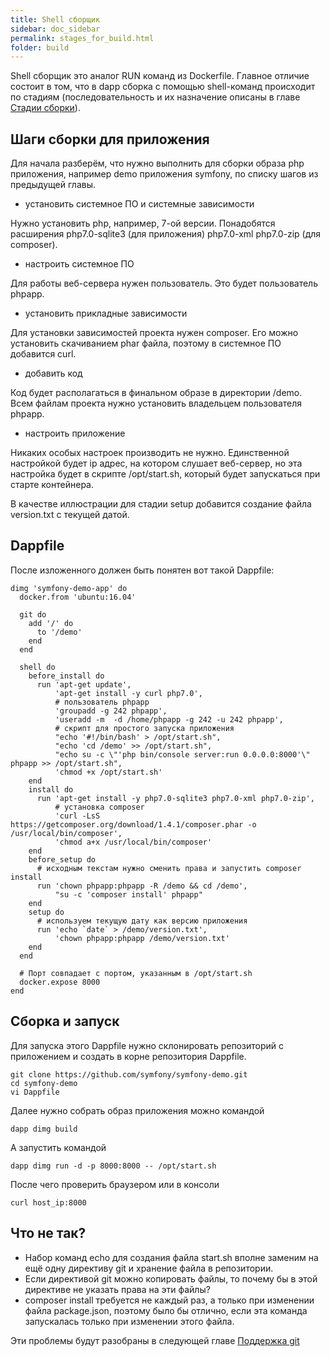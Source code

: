 ```yaml
---
title: Shell сборщик
sidebar: doc_sidebar
permalink: stages_for_build.html
folder: build
---
```


Shell сборщик это аналог RUN команд из Dockerfile. Главное отличие состоит в том, что в dapp сборка с помощью shell-команд происходит по стадиям (последовательность и их назначение описаны в главе [Стадии сборки](stages_for_build.html)).

## Шаги сборки для приложения

Для начала разберём, что нужно выполнить для сборки образа php приложения, например demo приложения symfony, по списку шагов из предыдущей главы.

- установить системное ПО и системные зависимости

Нужно установить php, например, 7-ой версии. Понадобятся расширения php7.0-sqlite3 (для приложения) php7.0-xml php7.0-zip (для composer).

- настроить системное ПО

Для работы веб-сервера нужен пользователь. Это будет пользователь phpapp.

- установить прикладные зависимости

Для установки зависимостей проекта нужен composer. Его можно установить скачиванием phar файла, поэтому в системное ПО добавится curl.

- добавить код

Код будет располагаться в финальном образе в директории /demo. Всем файлам проекта нужно установить владельцем пользователя phpapp.

- настроить приложение

Никаких особых настроек производить не нужно. Единственной настройкой будет ip адрес, на котором  слушает веб-сервер, но эта настройка будет в скрипте /opt/start.sh, который будет запускаться при старте контейнера.

В качестве иллюстрации для стадии setup добавится создание файла version.txt с текущей датой.

## Dappfile

После изложенного должен быть понятен вот такой Dappfile:

```
dimg 'symfony-demo-app' do
  docker.from 'ubuntu:16.04'

  git do
    add '/' do
      to '/demo'
    end
  end

  shell do
    before_install do
      run 'apt-get update',
          'apt-get install -y curl php7.0',
          # пользователь phpapp
          'groupadd -g 242 phpapp',
          'useradd -m  -d /home/phpapp -g 242 -u 242 phpapp',
          # скрипт для простого запуска приложения
          "echo '#!/bin/bash' > /opt/start.sh",
          "echo 'cd /demo' >> /opt/start.sh",
          "echo su -c \"'php bin/console server:run 0.0.0.0:8000'\" phpapp >> /opt/start.sh",
          'chmod +x /opt/start.sh'
    end
    install do
      run 'apt-get install -y php7.0-sqlite3 php7.0-xml php7.0-zip',
          # установка composer
          'curl -LsS https://getcomposer.org/download/1.4.1/composer.phar -o /usr/local/bin/composer',
          'chmod a+x /usr/local/bin/composer'
    end
    before_setup do
      # исходным текстам нужно сменить права и запустить composer install
      run 'chown phpapp:phpapp -R /demo && cd /demo',
          "su -c 'composer install' phpapp"
    end
    setup do
      # используем текущую дату как версию приложения
      run 'echo `date` > /demo/version.txt',
          'chown phpapp:phpapp /demo/version.txt'
    end
  end

  # Порт совпадает с портом, указанным в /opt/start.sh
  docker.expose 8000
end
```


## Сборка и запуск

Для запуска этого Dappfile нужно склонировать репозиторий с приложением и создать в корне репозитория Dаppfile.

```
git clone https://github.com/symfony/symfony-demo.git
cd symfony-demo
vi Dappfile
```

Далее нужно собрать образ приложения можно командой

```
dapp dimg build
```

А запустить командой

```
dapp dimg run -d -p 8000:8000 -- /opt/start.sh
```

После чего проверить браузером или в консоли

```
curl host_ip:8000
```


## Что не так?

* Набор команд echo для создания файла start.sh вполне заменим на ещё одну директиву git и хранение файла в репозитории.
* Если директивой git можно копировать файлы, то почему бы в этой директиве не указать права на эти файлы?
* composer install требуется не каждый раз, а только при изменении файла package.json, поэтому было бы отлично, если эта команда запускалась только при изменении этого файла.

Эти проблемы будут разобраны в следующей главе [Поддержка git](git_for_build.html)
